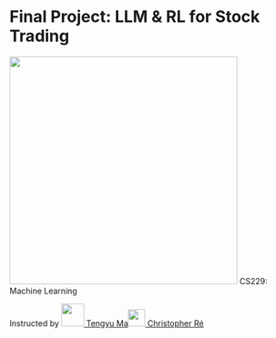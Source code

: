 # Final Project: LLM & RL for Stock Trading

[<img src="https://github.com/irinamarton/CS229---Final-Project/blob/main/images/stanford-line1-3.png" width="400"/>](https://www.google.com/search?client=safari&rls=en&q=stanford+computer+science&ie=UTF-8&oe=UTF-8) CS229: Machine Learning


Instructed by [<img src="https://ai.stanford.edu/~tengyuma/image/square_3594.jpg" width="40" border-radius="50%"/> Tengyu Ma](https://ai.stanford.edu/~tengyuma/)[<img src="https://cs.stanford.edu/~chrismre/img/chrismre_headshot_lowres.jpg" width="30" border-radius="50"/> 
Christopher Ré](https://cs.stanford.edu/~chrismre/)
